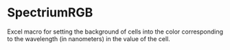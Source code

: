 # SpectriumRGB
Excel macro for setting the background of cells into the color corresponding to the wavelength (in nanometers) in the value of the cell.
